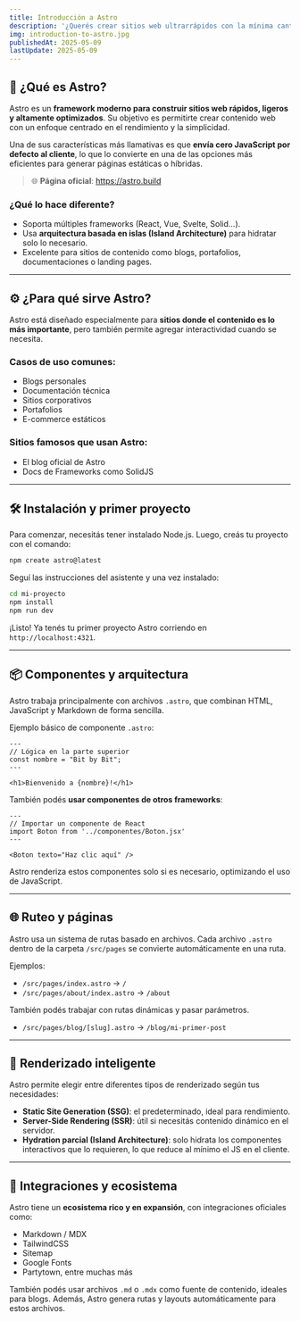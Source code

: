 ```yaml
---
title: Introducción a Astro
description: '¿Querés crear sitios web ultrarrápidos con la mínima cantidad de JavaScript? En este artículo te presento Astro, un framework moderno ideal para construir páginas eficientes, bien estructuradas y con un gran rendimiento. Aprendé desde cero a instalarlo, usar componentes, definir rutas y desplegar tu sitio.'
img: introduction-to-astro.jpg
publishedAt: 2025-05-09
lastUpdate: 2025-05-09
---
```


## 🚀 ¿Qué es Astro?

Astro es un **framework moderno para construir sitios web rápidos, ligeros y altamente optimizados**. Su objetivo es permitirte crear contenido web con un enfoque centrado en el rendimiento y la simplicidad.

Una de sus características más llamativas es que **envía cero JavaScript por defecto al cliente**, lo que lo convierte en una de las opciones más eficientes para generar páginas estáticas o híbridas.

> 🌐 **Página oficial**: https://astro.build

### ¿Qué lo hace diferente?

- Soporta múltiples frameworks (React, Vue, Svelte, Solid...).
- Usa **arquitectura basada en islas (Island Architecture)** para hidratar solo lo necesario.
- Excelente para sitios de contenido como blogs, portafolios, documentaciones o landing pages.

---

## ⚙️ ¿Para qué sirve Astro?

Astro está diseñado especialmente para **sitios donde el contenido es lo más importante**, pero también permite agregar interactividad cuando se necesita.

### Casos de uso comunes:

- Blogs personales
- Documentación técnica
- Sitios corporativos
- Portafolios
- E-commerce estáticos

### Sitios famosos que usan Astro:

- El blog oficial de Astro
- Docs de Frameworks como SolidJS

---

## 🛠️ Instalación y primer proyecto

Para comenzar, necesitás tener instalado Node.js. Luego, creás tu proyecto con el comando:

```bash
npm create astro@latest
```

Seguí las instrucciones del asistente y una vez instalado:

```bash
cd mi-proyecto
npm install
npm run dev
```

¡Listo! Ya tenés tu primer proyecto Astro corriendo en `http://localhost:4321`.

---

## 📦 Componentes y arquitectura

Astro trabaja principalmente con archivos `.astro`, que combinan HTML, JavaScript y Markdown de forma sencilla.

Ejemplo básico de componente `.astro`:

```astro
---
// Lógica en la parte superior
const nombre = "Bit by Bit";
---

<h1>Bienvenido a {nombre}!</h1>
```

También podés **usar componentes de otros frameworks**:

```astro
---
// Importar un componente de React
import Boton from '../componentes/Boton.jsx'
---

<Boton texto="Haz clic aquí" />
```

Astro renderiza estos componentes solo si es necesario, optimizando el uso de JavaScript.

---

## 🌐 Ruteo y páginas

Astro usa un sistema de rutas basado en archivos. Cada archivo `.astro` dentro de la carpeta `/src/pages` se convierte automáticamente en una ruta.

Ejemplos:

- `/src/pages/index.astro` → `/`
- `/src/pages/about/index.astro` → `/about`

También podés trabajar con rutas dinámicas y pasar parámetros.

- `/src/pages/blog/[slug].astro` → `/blog/mi-primer-post`

---

## 🧠 Renderizado inteligente

Astro permite elegir entre diferentes tipos de renderizado según tus necesidades:

- **Static Site Generation (SSG)**: el predeterminado, ideal para rendimiento.
- **Server-Side Rendering (SSR)**: útil si necesitás contenido dinámico en el servidor.
- **Hydration parcial (Island Architecture)**: solo hidrata los componentes interactivos que lo requieren, lo que reduce al mínimo el JS en el cliente.

---

## 📂 Integraciones y ecosistema

Astro tiene un **ecosistema rico y en expansión**, con integraciones oficiales como:

- Markdown / MDX
- TailwindCSS
- Sitemap
- Google Fonts
- Partytown, entre muchas más

También podés usar archivos `.md` o `.mdx` como fuente de contenido, ideales para blogs. Además, Astro genera rutas y layouts automáticamente para estos archivos.
